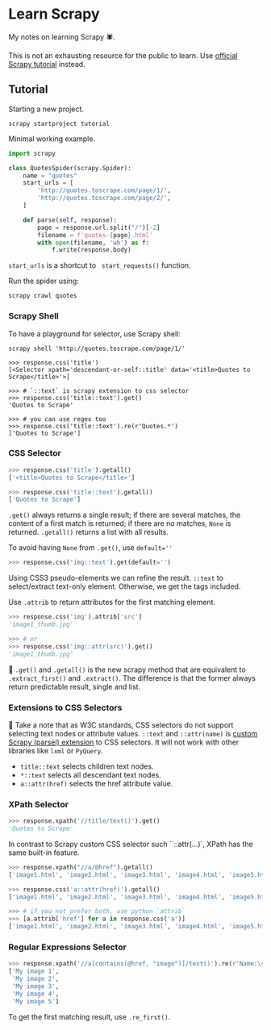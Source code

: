 # Learn Scrapy

My notes on learning Scrapy 🕷.

This is not an exhausting resource for the public to learn.
Use [official Scrapy tutorial][scrapy-tutorial] instead.

## Tutorial

Starting a new project.

``` shell
scrapy startproject tutorial
```

Minimal working example.

``` python
import scrapy

class QuotesSpider(scrapy.Spider):
    name = "quotes"
    start_urls = [
        'http://quotes.toscrape.com/page/1/',
        'http://quotes.toscrape.com/page/2/',
    ]

    def parse(self, response):
        page = response.url.split("/")[-2]
        filename = f'quotes-{page}.html'
        with open(filename, 'wb') as f:
            f.write(response.body)
```

`start_urls` is a shortcut to ` start_requests()` function.

Run the spider using:

``` shell
scrapy crawl quotes
```

### Scrapy Shell

To have a playground for selector, use Scrapy shell:

``` shell
scrapy shell 'http://quotes.toscrape.com/page/1/'
```

``` shell
>>> response.css('title')
[<Selector xpath='descendant-or-self::title' data='<title>Quotes to Scrape</title>'>]

>>> # `::text` is scrapy extension to css selector
>>> response.css('title::text').get()
'Quotes to Scrape'

>>> # you can use regex too
>>> response.css('title::text').re(r'Quotes.*')
['Quotes to Scrape']
```

### CSS Selector

``` python
>>> response.css('title').getall()
['<title>Quotes to Scrape</title>']

>>> response.css('title::text').getall()
['Quotes to Scrape']
```

`.get()` always returns a single result; if there are several matches, the content of
a first match is returned; if there are no matches, `None` is returned. `.getall()`
returns a list with all results.

To avoid having `None` from `.get()`, use `default=''`

``` python
>>> response.css('img::text').get(default='')
```

Using CSS3 pseudo-elements we can refine the result.
`::text` to select/extract text-only element. Otherwise, we get the tags included.

Use `.attrib` to return attributes for the first matching element.

``` python
>>> response.css('img').attrib['src']
'image1_thumb.jpg'

>>> # or
>>> response.css('img::attr(src)').get()
'image1_thumb.jpg'
```

📝 `.get()` and `.getall()` is the new scrapy method that are equivalent to
`.extract_first()` and `.extract()`. The difference is that the former always
return predictable result, single and list.

### Extensions to CSS Selectors

📝 Take a note that as W3C standards, CSS selectors do not support selecting text
nodes or attribute values. `::text` and `::attr(name)` is [custom Scrapy
(parsel) extension][css-extension] to CSS selectors.  It will not work with
other libraries like `lxml` or `PyQuery`.

- `title::text` selects children text nodes.
- `*::text` selects all descendant text nodes.
- `a::attr(href)` selects the href attribute value.

### XPath Selector

``` python
>>> response.xpath('//title/text()').get()
'Quotes to Scrape'
```

In contrast to Scrapy custom CSS selector such ``::attr(...)`, XPath has the
same built-in feature.

``` python
>>> response.xpath("//a/@href").getall()
['image1.html', 'image2.html', 'image3.html', 'image4.html', 'image5.html']

>>> response.css('a::attr(href)').getall()
['image1.html', 'image2.html', 'image3.html', 'image4.html', 'image5.html']

>>> # if you not prefer both, use python `attrib`
>>> [a.attrib['href'] for a in response.css('a')]
['image1.html', 'image2.html', 'image3.html', 'image4.html', 'image5.html']
```

### Regular Expressions Selector

``` python
>>> response.xpath('//a[contains(@href, "image")]/text()').re(r'Name:\s*(.*)')
['My image 1',
 'My image 2',
 'My image 3',
 'My image 4',
 'My image 5']
```

To get the first matching result, use `.re_first()`.


[scrapy-tutorial]: https://docs.scrapy.org/en/latest/intro/tutorial.html
[css-extension]: https://docs.scrapy.org/en/latest/topics/selectors.html#extensions-to-css-selectors

